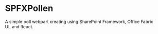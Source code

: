# SPFXPollen
A simple poll webpart creating using SharePoint Framework, Office Fabric UI, and React.
